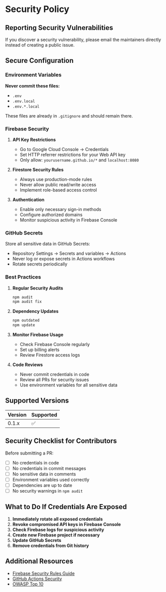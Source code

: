 # Security Policy

## Reporting Security Vulnerabilities

If you discover a security vulnerability, please email the maintainers directly instead of creating a public issue.

## Secure Configuration

### Environment Variables

**Never commit these files:**
- `.env`
- `.env.local`
- `.env.*.local`

These files are already in `.gitignore` and should remain there.

### Firebase Security

1. **API Key Restrictions**
   - Go to Google Cloud Console → Credentials
   - Set HTTP referrer restrictions for your Web API key
   - Only allow: `yourusername.github.io/*` and `localhost:8080`

2. **Firestore Security Rules**
   - Always use production-mode rules
   - Never allow public read/write access
   - Implement role-based access control

3. **Authentication**
   - Enable only necessary sign-in methods
   - Configure authorized domains
   - Monitor suspicious activity in Firebase Console

### GitHub Secrets

Store all sensitive data in GitHub Secrets:
- Repository Settings → Secrets and variables → Actions
- Never log or expose secrets in Actions workflows
- Rotate secrets periodically

### Best Practices

1. **Regular Security Audits**
   ```bash
   npm audit
   npm audit fix
   ```

2. **Dependency Updates**
   ```bash
   npm outdated
   npm update
   ```

3. **Monitor Firebase Usage**
   - Check Firebase Console regularly
   - Set up billing alerts
   - Review Firestore access logs

4. **Code Reviews**
   - Never commit credentials in code
   - Review all PRs for security issues
   - Use environment variables for all sensitive data

## Supported Versions

| Version | Supported          |
| ------- | ------------------ |
| 0.1.x   | :white_check_mark: |

## Security Checklist for Contributors

Before submitting a PR:
- [ ] No credentials in code
- [ ] No credentials in commit messages
- [ ] No sensitive data in comments
- [ ] Environment variables used correctly
- [ ] Dependencies are up to date
- [ ] No security warnings in `npm audit`

## What to Do If Credentials Are Exposed

1. **Immediately rotate all exposed credentials**
2. **Revoke compromised API keys in Firebase Console**
3. **Check Firebase logs for suspicious activity**
4. **Create new Firebase project if necessary**
5. **Update GitHub Secrets**
6. **Remove credentials from Git history**

## Additional Resources

- [Firebase Security Rules Guide](https://firebase.google.com/docs/rules)
- [GitHub Actions Security](https://docs.github.com/en/actions/security-guides/security-hardening-for-github-actions)
- [OWASP Top 10](https://owasp.org/www-project-top-ten/)
